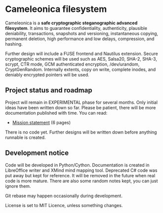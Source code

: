   Cameleonica filesystem
==========================

Cameleonica is a **safe cryptographic steganographic advanced filesystem**. It aims to guarantee confidentiality, authenticity, plausible deniability, transactions, snapshots and versioning, instantaneous copying, permanent deletion, high performance and low delays, compression, and hashing.

Further design will include a FUSE frontend and Nautilus extension. Secure cryptographic schemes will be used such as AES, Salsa20, SHA-2, SHA-3, scrypt, CTR mode, GCM authenticated encryption, /dev/urandom, CryptGenRandom. Internally extents, copy on write, complete inodes, and deniably encrypted pointers will be used.

  Project status and roadmap
------------------------------

Project will remain in EXPERIMENTAL phase for several months. Only initial ideas have been written down so far. Please be patient, there will be more documentation published with time. You can read:

- [Mission statement](https://github.com/arekbulski/Cameleonica/blob/master/documentation/mission.pdf) (6 pages)

There is no code yet. Further designs will be written down before anything runnable is created. 

  Development notice
----------------------

Code will be developed in Python/Cython. Documentation is created in LibreOffice writer and XMind mind mapping tool. Deprecated C# code was put away but kept for reference. It will be removed in the future when real code is more mature. There are also some random notes kept, you can just ignore them.

Git rebase may happen occasionally during development.

License is set to MIT Licence, unless something changes.

